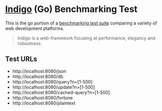 # [Indigo](https://github.com/indigo-web/indigo) (Go) Benchmarking Test

This is the go portion of a [benchmarking test suite](https://www.techempower.com/benchmarks/) comparing a variety of web development platforms.

> Indigo is a web-framework focusing at performance, elegancy and robustness.

## Test URLs
* http://localhost:8080/json
* http://localhost:8080/db
* http://localhost:8080/query?n=[1-500]
* http://localhost:8080/update?n=[1-500]
* http://localhost:8080/cached-query?n=[1-500]
* http://localhost:8080/fortune
* http://localhost:8080/plaintext
